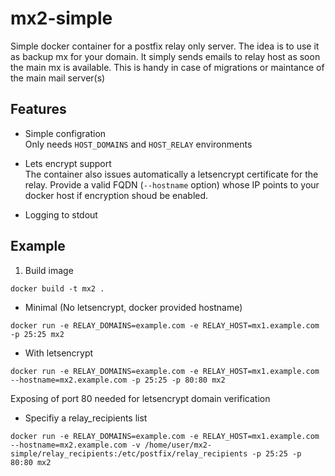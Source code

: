 # mx2-simple
Simple docker container for a postfix relay only server. The idea is to use it as backup mx for your domain. It simply sends emails to relay host as soon the main mx is available. This is handy in case of migrations or maintance of the main mail server(s)

## Features
- Simple configration  
  Only needs ``HOST_DOMAINS`` and ``HOST_RELAY`` environments
  
- Lets encrypt support  
  The container also issues automatically a letsencrypt certificate for the relay. Provide a valid FQDN (``--hostname`` option) whose IP points to your docker host if encryption shoud be enabled.

- Logging to stdout

## Example
1. Build image
```shell
docker build -t mx2 .
```

* Minimal (No letsencrypt, docker provided hostname)
```shell
docker run -e RELAY_DOMAINS=example.com -e RELAY_HOST=mx1.example.com -p 25:25 mx2
```

* With letsencrypt
```shell
docker run -e RELAY_DOMAINS=example.com -e RELAY_HOST=mx1.example.com --hostname=mx2.example.com -p 25:25 -p 80:80 mx2
```
Exposing of port 80 needed for letsencrypt domain verification

* Specifiy a relay_recipients list

```shell
docker run -e RELAY_DOMAINS=example.com -e RELAY_HOST=mx1.example.com --hostname=mx2.example.com -v /home/user/mx2-simple/relay_recipients:/etc/postfix/relay_recipients -p 25:25 -p 80:80 mx2
```
